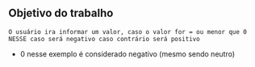 ## Objetivo do trabalho

```O usuário ira informar um valor, caso o valor for = ou menor que 0 NESSE caso será negativo caso contrário será positivo```

- 0 nesse exemplo é considerado negativo (mesmo sendo neutro)
